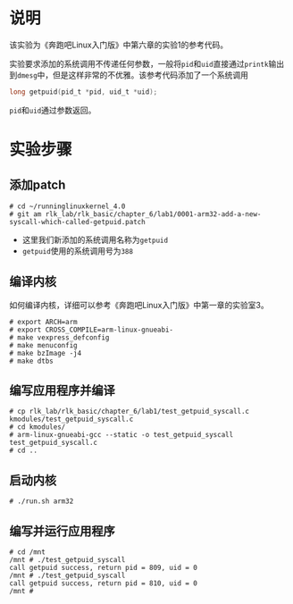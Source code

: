 # 说明

该实验为《奔跑吧Linux入门版》中第六章的实验1的参考代码。

实验要求添加的系统调用不传递任何参数，一般将`pid`和`uid`直接通过`printk`输出到`dmesg`中，但是这样非常的不优雅。该参考代码添加了一个系统调用

```c
long getpuid(pid_t *pid, uid_t *uid);
```

`pid`和`uid`通过参数返回。


# 实验步骤

## 添加patch

```
# cd ~/runninglinuxkernel_4.0
# git am rlk_lab/rlk_basic/chapter_6/lab1/0001-arm32-add-a-new-syscall-which-called-getpuid.patch
```
* 这里我们新添加的系统调用名称为`getpuid`
* `getpuid`使用的系统调用号为`388`

## 编译内核

如何编译内核，详细可以参考《奔跑吧Linux入门版》中第一章的实验室3。

```
# export ARCH=arm
# export CROSS_COMPILE=arm-linux-gnueabi-
# make vexpress_defconfig
# make menuconfig
# make bzImage -j4
# make dtbs
```

## 编写应用程序并编译

```
# cp rlk_lab/rlk_basic/chapter_6/lab1/test_getpuid_syscall.c kmodules/test_getpuid_syscall.c
# cd kmodules/
# arm-linux-gnueabi-gcc --static -o test_getpuid_syscall test_getpuid_syscall.c 
# cd ..
```

## 启动内核

```
# ./run.sh arm32
```

## 编写并运行应用程序

```
# cd /mnt
/mnt # ./test_getpuid_syscall
call getpuid success, return pid = 809, uid = 0
/mnt # ./test_getpuid_syscall
call getpuid success, return pid = 810, uid = 0
/mnt # 
```
